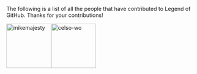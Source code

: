 The following is a list of all the people that have contributed to Legend of GitHub. Thanks for your contributions!

[<img alt="mikemajesty" src="https://avatars1.githubusercontent.com/u/11630212?s=460&v=4&s=117" width="117">](https://github.com/mikemajesty)[<img alt="celso-wo" src="https://avatars0.githubusercontent.com/u/9733841?s=460&v=4&s=117" width="117">](https://github.com/celso-wo)
